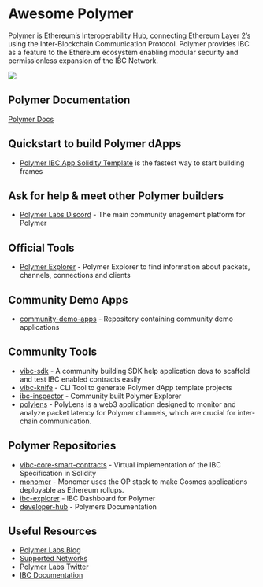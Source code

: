 # Awesome Polymer

Polymer is Ethereum’s Interoperability Hub, connecting Ethereum Layer 2’s using the Inter-Blockchain Communication Protocol. Polymer provides IBC as a feature to the Ethereum ecosystem enabling modular security and permissionless expansion of the IBC Network.

![](https://assets-global.website-files.com/6568cc08c3912b699b50e0bb/660dd94d518acc329b5f130c_lpb2828UeQc0VVRnIgEVpp02SLJU0UdEADr6wJspAke1lY3SX23BA7YUkFw3Nq1W4GpEk6415zZpwe-m3XYqqvw_Xa7pI_4BTfnyK9IJhjgx2Zr7p0twIDLGoMnBsKh6JWmxR7WKjMXQivQbsoF5dPU.png)

## Polymer Documentation 

[Polymer Docs](https://docs.polymerlabs.org/)

## Quickstart to build Polymer dApps

- [Polymer IBC App Solidity Template](https://docs.polymerlabs.org/docs/quickstart/start) is the fastest way to start building frames

## Ask for help & meet other Polymer builders

- [Polymer Labs Discord](https://discord.gg/4pcEyWEP) - The main community enagement platform for Polymer

## Official Tools

- [Polymer Explorer](https://sepolia.polymer.zone/) - Polymer Explorer to find information about packets, channels, connections and clients

## Community Demo Apps

- [community-demo-apps](https://github.com/polymerdevs/community-demo-dapps) - Repository containing community demo applications

## Community Tools

- [vibc-sdk](https://github.com/script-money/vibc-sdk) - A community building SDK help application devs to scaffold and test IBC enabled contracts easily
- [vibc-knife](https://github.com/Halimao/vibc-knife) - CLI Tool to generate Polymer dApp template projects
- [ibc-inspector](https://www.ibcinspector.com/) - Community built Polymer Explorer
- [polylens](https://github.com/IbcFan/polylens) - PolyLens is a web3 application designed to monitor and analyze packet latency for Polymer channels, which are crucial for inter-chain communication.

## Polymer Repositories

- [vibc-core-smart-contracts](https://github.com/open-ibc/vibc-core-smart-contracts) - Virtual implementation of the IBC Specification in Solidity
- [monomer](https://github.com/polymerdao/monomer) - Monomer uses the OP stack to make Cosmos applications deployable as Ethereum rollups.
- [ibc-explorer](https://github.com/polymerdao/ibc-explorer) - IBC Dashboard for Polymer
- [developer-hub](https://github.com/polymerdao/developer-hub) - Polymers Documentation

## Useful Resources

- [Polymer Labs Blog](https://www.polymerlabs.org/blog)
- [Supported Networks](https://docs.polymerlabs.org/docs/build/supp-networks)
- [Polymer Labs Twitter](https://twitter.com/Polymer_Labs)
- [IBC Documentation](https://ibc.cosmos.network/main)
